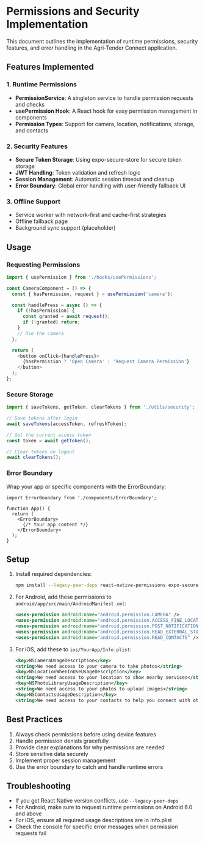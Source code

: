 # Permissions and Security Implementation

This document outlines the implementation of runtime permissions, security features, and error handling in the Agri-Tender Connect application.

## Features Implemented

### 1. Runtime Permissions
- **PermissionService**: A singleton service to handle permission requests and checks
- **usePermission Hook**: A React hook for easy permission management in components
- **Permission Types**: Support for camera, location, notifications, storage, and contacts

### 2. Security Features
- **Secure Token Storage**: Using expo-secure-store for secure token storage
- **JWT Handling**: Token validation and refresh logic
- **Session Management**: Automatic session timeout and cleanup
- **Error Boundary**: Global error handling with user-friendly fallback UI

### 3. Offline Support
- Service worker with network-first and cache-first strategies
- Offline fallback page
- Background sync support (placeholder)

## Usage

### Requesting Permissions

```typescript
import { usePermission } from './hooks/usePermissions';

const CameraComponent = () => {
  const { hasPermission, request } = usePermission('camera');

  const handlePress = async () => {
    if (!hasPermission) {
      const granted = await request();
      if (!granted) return;
    }
    // Use the camera
  };

  return (
    <button onClick={handlePress}>
      {hasPermission ? 'Open Camera' : 'Request Camera Permission'}
    </button>
  );
};
```

### Secure Storage

```typescript
import { saveTokens, getToken, clearTokens } from './utils/security';

// Save tokens after login
await saveTokens(accessToken, refreshToken);

// Get the current access token
const token = await getToken();

// Clear tokens on logout
await clearTokens();
```

### Error Boundary

Wrap your app or specific components with the ErrorBoundary:

```tsx
import ErrorBoundary from './components/ErrorBoundary';

function App() {
  return (
    <ErrorBoundary>
      {/* Your app content */}
    </ErrorBoundary>
  );
}
```

## Setup

1. Install required dependencies:
   ```bash
   npm install --legacy-peer-deps react-native-permissions expo-secure-store jwt-decode @react-native-community/hooks
   ```

2. For Android, add these permissions to `android/app/src/main/AndroidManifest.xml`:
   ```xml
   <uses-permission android:name="android.permission.CAMERA" />
   <uses-permission android:name="android.permission.ACCESS_FINE_LOCATION" />
   <uses-permission android:name="android.permission.POST_NOTIFICATIONS" />
   <uses-permission android:name="android.permission.READ_EXTERNAL_STORAGE" />
   <uses-permission android:name="android.permission.READ_CONTACTS" />
   ```

3. For iOS, add these to `ios/YourApp/Info.plist`:
   ```xml
   <key>NSCameraUsageDescription</key>
   <string>We need access to your camera to take photos</string>
   <key>NSLocationWhenInUseUsageDescription</key>
   <string>We need access to your location to show nearby services</string>
   <key>NSPhotoLibraryUsageDescription</key>
   <string>We need access to your photos to upload images</string>
   <key>NSContactsUsageDescription</key>
   <string>We need access to your contacts to help you connect with others</string>
   ```

## Best Practices

1. Always check permissions before using device features
2. Handle permission denials gracefully
3. Provide clear explanations for why permissions are needed
4. Store sensitive data securely
5. Implement proper session management
6. Use the error boundary to catch and handle runtime errors

## Troubleshooting

- If you get React Native version conflicts, use `--legacy-peer-deps`
- For Android, make sure to request runtime permissions on Android 6.0 and above
- For iOS, ensure all required usage descriptions are in Info.plist
- Check the console for specific error messages when permission requests fail
